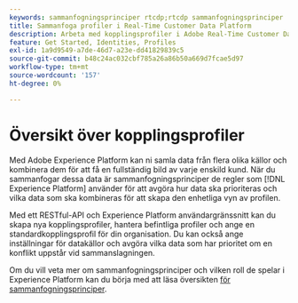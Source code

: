 ```yaml
---
keywords: sammanfogningsprinciper rtcdp;rtcdp sammanfogningsprinciper
title: Sammanfoga profiler i Real-Time Customer Data Platform
description: Arbeta med kopplingsprofiler i Adobe Real-Time Customer Data Platform
feature: Get Started, Identities, Profiles
exl-id: 1a9d9549-a7de-46d7-a23e-dd41829839c5
source-git-commit: b48c24ac032cbf785a26a86b50a669d7fcae5d97
workflow-type: tm+mt
source-wordcount: '157'
ht-degree: 0%

---
```


# Översikt över kopplingsprofiler

Med Adobe Experience Platform kan ni samla data från flera olika källor och kombinera dem för att få en fullständig bild av varje enskild kund. När du sammanfogar dessa data är sammanfogningsprinciper de regler som [!DNL Experience Platform] använder för att avgöra hur data ska prioriteras och vilka data som ska kombineras för att skapa den enhetliga vyn av profilen.

Med ett RESTful-API och Experience Platform användargränssnitt kan du skapa nya kopplingsprofiler, hantera befintliga profiler och ange en standardkopplingsprofil för din organisation. Du kan också ange inställningar för datakällor och avgöra vilka data som har prioritet om en konflikt uppstår vid sammanslagningen.

Om du vill veta mer om sammanfogningsprinciper och vilken roll de spelar i Experience Platform kan du börja med att läsa översikten [för sammanfogningsprinciper](../../profile/merge-policies/overview.md).
